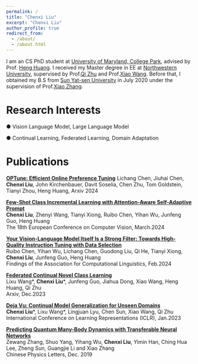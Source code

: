```yaml
---
permalink: /
title: "Chenxi Liu"
excerpt: "Chenxi Liu"
author_profile: true
redirect_from: 
  - /about/
  - /about.html
---
```


I am an CS PhD student at [University of Maryland, College Park](https://www.cs.umd.edu/), advised by Prof. [Heng Huang](https://www.cs.umd.edu/people/heng).
I received my Master degree in EE at [Northwestern University](https://www.mccormick.northwestern.edu/electrical-computer/), supervised by Prof.[Qi Zhu](https://www.mccormick.northwestern.edu/research-faculty/directory/profiles/zhu-qi.html) and Prof.[Xiao Wang](https://www.mccormick.northwestern.edu/research-faculty/directory/profiles/wang-xiao.html). Before that, I obtained my B.S from [Sun Yat-sen University](https://www.sysu.edu.cn/sysuen/) in July 2020 under the supervision of Prof.[Xiao Zhang](https://spe.sysu.edu.cn/node/328). 

Research Interests
======

● Vision Language Model, Large Language Model

● Continual Learning, Federated Learning, Domain Adaptation




<!-- Recent Research
======

● 01/2023~present: Federated Novel Class Discovery.

● 08/2022~12/2022: Data Imbalance in Self-Supervised Federated Learning. 

● 04/2022~09/2022: Tackling Continual Domain Shift with Simultaneous Domain Generalization and Adaptation. A paper is accepted by **ICLR 2023**.

● 01/2022~03/2022: Fairness in Continual Learning. -->


Publications
======
[**OPTune: Efficient Online Preference Tuning**](https://arxiv.org/pdf/2406.07657)
Lichang Chen, Jiuhai Chen, **Chenxi Liu**, John Kirchenbauer, Davit Soselia, Chen Zhu, Tom Goldstein, Tianyi Zhou, Heng Huang, Arxiv 2024

[**Few-Shot Class Incremental Learning with Attention-Aware Self-Adaptive Prompt**](https://arxiv.org/pdf/2403.09857.pdf)    
**Chenxi Liu**, Zhenyi Wang, Tianyi Xiong, Ruibo Chen, Yihan Wu, Junfeng Guo, Heng Huang    
The 18th European Conference on Computer Vision, March.2024

[**Your Vision-Language Model Itself Is a Strong Filter: Towards High-Quality Instruction Tuning with Data Selection**](https://arxiv.org/pdf/2402.12501.pdf)    
Ruibo Chen, Yihan Wu, Lichang Chen, Guodong Liu, Qi He, Tianyi Xiong, **Chenxi Liu**, Junfeng Guo, Heng Huang   
Findings of the Association for Computational Linguistics, Feb.2024

[**Federated Continual Novel Class Learning**](https://arxiv.org/pdf/2312.13500.pdf)    
Lixu Wang\*, **Chenxi Liu**\*, Junfeng Guo, Jiahua Dong, Xiao Wang, Heng Huang, Qi Zhu    
Arxiv, Dec.2023

[**Deja Vu: Continual Model Generalization for Unseen Domains**](https://arxiv.org/pdf/2301.10418.pdf)  
**Chenxi Liu**\*, Lixu Wang\*, Lingjuan Lyu, Chen Sun, Xiao Wang, Qi Zhu  
International Conference on Learning Representations (ICLR), Jan.2023

[**Predicting Quantum Many-Body Dynamics with Transferable Neural Networks**](http://cpl.iphy.ac.cn/10.1088/0256-307X/37/1/018401#1)  
Zewang Zhang, Shuo Yang, Yihang Wu, **Chenxi Liu**, Yimin Han, Ching Hua Lee, Zheng Sun, Guangjie Li and Xiao Zhang  
Chinese Physics Letters, Dec. 2019

